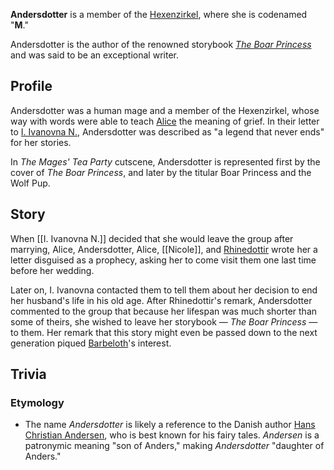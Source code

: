 **Andersdotter** is a member of the [Hexenzirkel](https://genshin-impact.fandom.com/wiki/Hexenzirkel "Hexenzirkel"), where she is codenamed "**M**."

Andersdotter is the author of the renowned storybook _[The Boar Princess](https://genshin-impact.fandom.com/wiki/The_Boar_Princess "The Boar Princess")_ and was said to be an exceptional writer.

## Profile

Andersdotter was a human mage and a member of the Hexenzirkel, whose way with words were able to teach [Alice](https://genshin-impact.fandom.com/wiki/Alice "Alice") the meaning of grief. In their letter to [I. Ivanovna N.](https://genshin-impact.fandom.com/wiki/I._Ivanovna_N. "I. Ivanovna N."), Andersdotter was described as "a legend that never ends" for her stories.

In _The Mages' Tea Party_ cutscene, Andersdotter is represented first by the cover of _The Boar Princess_, and later by the titular Boar Princess and the Wolf Pup.

## Story

When [[I. Ivanovna N.]] decided that she would leave the group after marrying, Alice, Andersdotter, Alice, [[Nicole]], and [Rhinedottir](https://genshin-impact.fandom.com/wiki/Rhinedottir "Rhinedottir") wrote her a letter disguised as a prophecy, asking her to come visit them one last time before her wedding.

Later on, I. Ivanovna contacted them to tell them about her decision to end her husband's life in his old age. After Rhinedottir's remark, Andersdotter commented to the group that because her lifespan was much shorter than some of theirs, she wished to leave her storybook — _The Boar Princess_ — to them. Her remark that this story might even be passed down to the next generation piqued [Barbeloth](https://genshin-impact.fandom.com/wiki/Barbeloth "Barbeloth")'s interest.

## Trivia

### Etymology

-   The name _Andersdotter_ is likely a reference to the Danish author [Hans Christian Andersen](http://en.wikipedia.org/wiki/Hans_Christian_Andersen "wikipedia:Hans Christian Andersen"), who is best known for his fairy tales. _Andersen_ is a patronymic meaning "son of Anders," making _Andersdotter_ "daughter of Anders."
